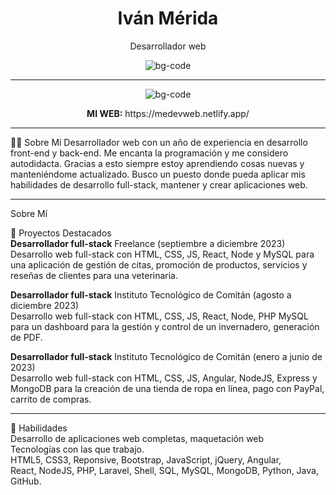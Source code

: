 
<h1 align="center"> Iván Mérida</h1>
<p align="center">Desarrollador web</h2>

<div align="center">
  <img src="https://p4.wallpaperbetter.com/wallpaper/999/599/785/html-code-coffee-programmers-wallpaper-preview.jpg" alt="bg-code">
</div>
<hr/>
<div align="center">
  <img src="https://github.com/ivanmerida/IvanMerida/assets/87203017/b4f372d0-eee0-448b-b21a-6895c4b81faf.png" alt="bg-code">
</div>
<p align="center">
<b> MI WEB:</b> https://medevweb.netlify.app/
</p>
<hr/>
👨‍💻 Sobre Mí
Desarrollador web con un año de experiencia en desarrollo front-end y back-end.
Me encanta la programación y me considero autodidacta.
Gracias a esto siempre estoy aprendiendo cosas nuevas y manteniéndome
actualizado.
Busco un puesto donde pueda aplicar mis habilidades de desarrollo full-stack,
mantener y crear aplicaciones web.
<hr/>
 Sobre Mí

🌟 Proyectos Destacados<br/>
<b>Desarrollador full-stack</b>
Freelance (septiembre a diciembre 2023)<br/>
Desarrollo web full-stack con HTML, CSS, JS, React, Node y MySQL para una
aplicación de gestión de citas, promoción de productos, servicios y reseñas de
clientes para una veterinaria.<br/>

<b>Desarrollador full-stack</b>
Instituto Tecnológico de Comitán (agosto a diciembre 2023)<br/>
Desarrollo web full-stack con HTML, CSS, JS, React, Node, PHP MySQL para un
dashboard para la gestión y control de un invernadero, generación de PDF.<br/>

<b>Desarrollador full-stack</b>
Instituto Tecnológico de Comitán (enero a junio de 2023)<br/>
Desarrollo web full-stack con HTML, CSS, JS, Angular, NodeJS, Express y MongoDB
para la creación de una tienda de ropa en línea, pago con PayPal, carrito de
compras.<br/>
<hr/>

🚀 Habilidades<br/>
Desarrollo de aplicaciones web completas, maquetación web<br/>
Tecnologías con las que trabajo.<br/>
HTML5, CSS3, Reponsive, Bootstrap, JavaScript, jQuery, Angular, <br/>
React, NodeJS, PHP, Laravel, Shell, SQL, MySQL, MongoDB, Python, Java, GitHub.





